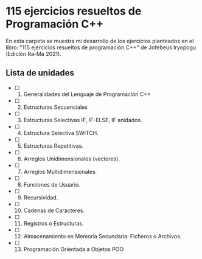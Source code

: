 # 115 ejercicios resueltos de Programación C++

En esta carpeta se muestra mi desarrollo de los ejercicios planteados en el libro: "115 ejercicios resueltos de programación C++" de Jofebeus Iryopogu (Edición Ra-Ma 2021).

## Lista de unidades

- [ ] 1. Generalidades del Lenguaje de Programación C++
- [ ] 2. Estructuras Secuenciales
- [ ] 3. Estructuras Selectivas IF, IF-ELSE, IF anidados.
- [ ] 4. Estructura Selectiva SWITCH.
- [ ] 5. Estructuras Repetitivas.
- [ ] 6. Arreglos Unidimensionales (vectores).
- [ ] 7. Arreglos Multidimensionales.
- [ ] 8. Funciones de Usuario.
- [ ] 9. Recursividad.
- [ ] 10. Cadenas de Caracteres.
- [ ] 11. Registros o Estructuras.
- [ ] 12. Almacenamiento en Memoria Secundaria: Ficheros o Archivos.
- [ ] 13. Programación Orientada a Objetos POO
